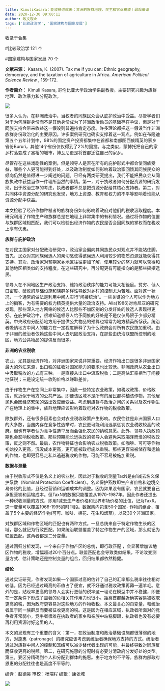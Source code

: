 ```yaml
---
title: KimuliKasara：能收税你就来：非洲的族群地理、民主和农业税收丨政观编译
date: 2020-12-30 09:00:11
author: 政文观止
tags: ['比较政治学', '国家建构与国家发展']
---
```



收录于合集

#比较政治学 121 个

#国家建构与国家发展 70 个

**文献来源：** Kasara, K. (2007). Tax me if you can: Ethnic geography, democracy,
and the taxation of agriculture in Africa. _American Political Science Review_
, 159-172.  

  

 **作者简介：** Kimuli Kasara, 哥伦比亚大学政治学系副教授。主要研究兴趣为族群地理、政治暴力和分配政治。

![](/images/178/2.png)

  

很多人认为，在非洲政治中，当权者的同族民众会从庇护政治中受益。尽管学者们对于为何族群身份而不是其他身份成为了非洲政治动员的基础存在争议，但是对于同族支持会带来收益这一假设则普遍持肯定态度。许多理论都把这一假设当作非洲族群身份政治化的主要原因。许多案例研究也确实支撑着这一观点。例如在布隆迪第五个五年计划中，98%的固定资产投资都集中在首都和南部图西族精英的家乡省份Bururi，其他14个省份仅仅得到了2%的固投。与之类似，蒙博托把自己的家乡村落变成了富裕的城市，博瓦尼更是将首都迁往自己的家乡。

  

尽管存在这些戏剧性的案例，但是领导人是否在所有的庇护形式中都会使同族受益，哪些个人更可能得到好处，以及政治制度如何影响着政治家回馈其同族民众的倾向仍然是值得进一步阐述的问题。已经有两类研究提出，我们不能把民众会从同族执政中获益当作一件理所当然的事情。第一，对于执政者如何分配资源的研究发现，出于政治生存的考虑，执政者都不总是把资源分配给其核心支持者。第二，对共同体中资源分配的研究也发现，地方上资源、教育和权力的不平等影响着谁能从资源分配中获益。

  

本文检验了经济作物种植者的族群身份如何影响着政府对他们的税收汲取程度。本研究利用了作物生产和族群总是在地理上非常集中的有利情况。通过将作物的位置与族群区域相匹配，我们可以检验出经济作物的农民是否会因同族的掌权而在税收上享有优惠。

  

 **族群与庇护政治**

在对民主国家对分配政治研究中，政治家会偏向其同族民众对观点并不能站住脚。首先，民众对其同族候选人的亲切感使得该候选人利用较少的物质资源就能获得其支持。其次，政治家对预期家乡地区往往更加了解，使用较少的努力就可以获得和其他地区相类似的支持程度。在这些研究中，再分配更有可能指向的是那些摇摆选民。

  

领导人在不同地区生产政治支持、维持政治秩序的能力可能大相径庭。贫穷、低人口密度、破败的基础设施和族群多样性导致对乡村的控制尤为苦难。面对这一状况，一个通常的做法是利用中间人实行“间接统治”。一些关键的个人可以作为地方上的掮客，为有需要的权力精英提供大量的政治支持。Alia(1986)对肯尼亚的研究发现，那些深入地方网络的候选人比那些不加区别的分发好处的候选人表现得更好。在庇护政治中，很难知道领导人给予同族的好处是不是仅仅局限于少部分精英。中央政府分配给地方用于提供公共物品的预算也常常为地方精英所俘获。统治者吸纳地方中间人的能力在一定程度解释了为什么政府会对所有农民施加重税。由于非洲的统治者依赖这些中间人去巩固政治支持，在那些由统治联盟所控制的地区，地方公共物品的提供反而很差。

  

 **非洲的农业税收**

农业，尤其是经济作物，对非洲国家来说非常重要。经济作物出口是很多非洲国家最大的外汇来源，出口税的征收对国家能力的要求也比较低。非洲政府从农业出口中汲取税收的方式有三种。一是直接从出口中汲取税收；二是高估汇率相当于间接地征税；三是设定统一收购价格以赚取差价。

  

由于作物生产在空间上非常集中，因此一些特定农业政策，如税收政策、价格政策，就近似于地方的公共产品。即便该区域不是所有的居民都种植该作物，其他居民也会因经济繁荣的溢出效应而受益。考虑到族群与政治之间的关系以及农作物生产在地理上的集中，族群地理应该影响着政府对农作物的税收政策。

  

除族群外，还有很多因素也会对农业税收政策产生影响。农民往往是非洲国家人口的大多数，当国内存在竞争性选举时，农民更可能利用选票惩罚农业税收较高的政府。但也有学者认为竞争性选举反而会强化农民的纳税意愿。此外，领导人执政预期也会影响税收政策。那些预期能长远执政的领导人会避免采取竭泽而渔的税收政策，反之则不然。最后，农作物特征也会影响农业税收政策。如咖啡、可可等作物初始投入更高，沉没成本更高，更可能被政府施以重税。那些更容易被储存和运输的作物，也即更容易走私以逃避税收的作物，可能不容易被施加重税。

  

 **数据与测量**

由于税收形式不仅是名义上的农业税，因此对于税收的测量TaxN是由1减去名义保护系数（Nominal Protection
Coefficient）。名义保护系数即生产者价格和边境交易价格的比值，且经过营销和运输成本的调整。因为如果没有国家，农民就要自己承担营销和运输成本。但TaxN的数据只能覆盖从1970-1987年。因此作者还提出一种税收测量的方式，即用1减去生产者价格和世界市场价格的比值，记为TaxR。这一变量可以覆盖1966-1995的时间段。数据集内包含50个国家-
作物的组合，覆盖了5个主要的经济作物(可可、咖啡、棉花、花生和烟草)，以及30个非洲国家。

  

对族群区域和作物区域的匹配也有两种方式。一旦总统来自于特定作物生长的区域，那么就记为行政匹配。如果统治联盟覆盖了特定作物生产的区域，那么就记为联盟匹配。这两者都是二分变量。

  

通过回归分析发现，一个来自于作物产区的总统，即行政匹配
，会显著增加该地区作物的税收，增幅超过20个百分点。联盟匹配也会导致类似结果。不论改变测量方式、估计策略还是控制变量的组合，回归结果都依然稳健。

  

 **结论**

通过实证研究，作者发现如果一个国家过高的估计了自己的汇率那么税率往往相对较低。因为已经通过畸高的币值占了便宜，就不好通过税收政策再薅一遍羊毛。意外的是，贴现率更高的领导人会实行更低的税率这一理论在模型中并不稳健，即便在一定条件下形成了显著的负相关其作用力也很小。距离首都越近确实容易被收取更高的税，因为政府更容易对这些地方的作物收税。本文最关心的自变量，和统治者属于同一族群反而要被征收更高的税。这是因为在相应区域，执政者所面对的竞争者非常弱小，竞争者很难在执政者的家乡和亲族中站稳脚跟，执政者也没有必要再利用资源讨好这里的人。

  

本文的发现有三个重要的含义：第一，在政治制度和政治基础设施都很薄弱的地方，对施惠（patronage）的研究应该考虑到统治者确保地方支持的方式。统治者通过对族群中间人的控制和笼络可以减少替代者出现的可能，并最终导致对同族反而征收更高的税额。第二，在研究施惠的分配时有必要分清政府分发好处的类型。第三，要区分精确到个人和分配到群体的施惠。由于地方的不平等，族群内部政府恩惠的分配往往也是高度不平等的。

编译：赵德昊 审校：杨端程 编辑：康张城

  

![](/images/178/3.jpeg)

  

